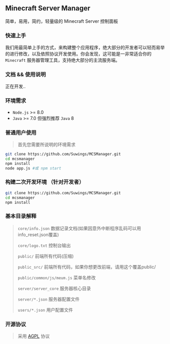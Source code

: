 ## Minecraft Server Manager
简单，易用，简约，轻量级的 Minecraft Server 控制面板

### 快速上手
我们用最简单上手的方式，来构建整个应用程序，绝大部分的开发者可以轻而易举的进行修改，以及依照协议开发使用。你会发现，这可能是一非常适合你的 `Minecraft` 服务器管理工具，支持绝大部分的主流服务端。

### 文档 && 使用说明
正在开发..

### 环境需求
- `Node.js` >= 8.0
- `Java`    >= 7.0 但强烈推荐 `Java` 8


### 普通用户使用
> 首先您需要所说明的环境需求
```bash
git clone https://github.com/Suwings/MCSManager.git
cd mcsmanager
npm install
node app.js #或 npm start
```

### 构建二次开发环境 （针对开发者）
```bash
git clone https://github.com/Suwings/MCSManager.git
cd mcsmanager
npm install
```




### 基本目录解释
> `core/info.json`			数据记录文档(如果因意外中断程序乱码可以用info_reset.json覆盖)
>  
> `core/logo.txt`				控制台输出
>
> `public/`					前端所有代码(压缩)
>
> `public_src/`				前端所有代码，如果你想更改前端，请用这个覆盖public/
>
> `public/common/js/meum.js` 	菜单名修改
>
> `server/server_core` 		服务器核心目录
>
> `server/*.json`				服务器配置文件
>
> `users/*.json`				用户配置文件

### 开源协议
> 采用 [AGPL](./LICENSE "AGPL") 协议
